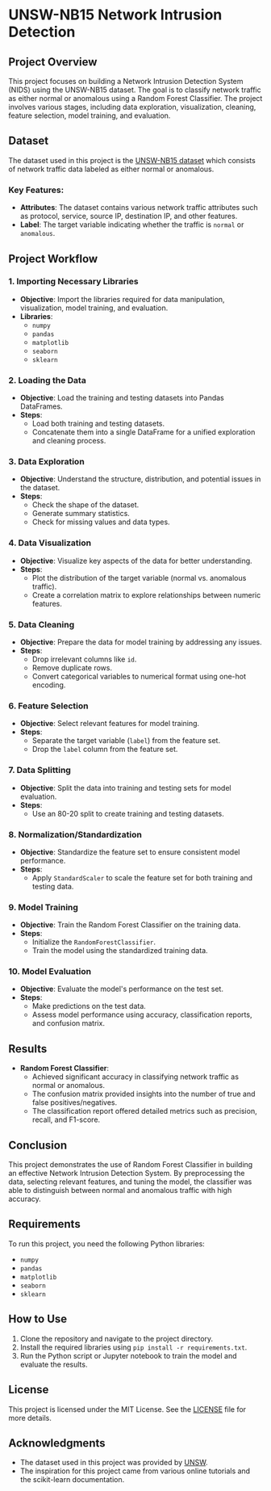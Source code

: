 # UNSW-NB15 Network Intrusion Detection

## Project Overview

This project focuses on building a Network Intrusion Detection System (NIDS) using the UNSW-NB15 dataset. The goal is to classify network traffic as either normal or anomalous using a Random Forest Classifier. The project involves various stages, including data exploration, visualization, cleaning, feature selection, model training, and evaluation.

## Dataset

The dataset used in this project is the [UNSW-NB15 dataset](https://www.kaggle.com/mrwellsdavid/unsw-nb15) which consists of network traffic data labeled as either normal or anomalous.

### Key Features:
- **Attributes**: The dataset contains various network traffic attributes such as protocol, service, source IP, destination IP, and other features.
- **Label**: The target variable indicating whether the traffic is `normal` or `anomalous`.

## Project Workflow

### 1. Importing Necessary Libraries
- **Objective**: Import the libraries required for data manipulation, visualization, model training, and evaluation.
- **Libraries**:
  - `numpy`
  - `pandas`
  - `matplotlib`
  - `seaborn`
  - `sklearn`

### 2. Loading the Data
- **Objective**: Load the training and testing datasets into Pandas DataFrames.
- **Steps**:
  - Load both training and testing datasets.
  - Concatenate them into a single DataFrame for a unified exploration and cleaning process.

### 3. Data Exploration
- **Objective**: Understand the structure, distribution, and potential issues in the dataset.
- **Steps**:
  - Check the shape of the dataset.
  - Generate summary statistics.
  - Check for missing values and data types.

### 4. Data Visualization
- **Objective**: Visualize key aspects of the data for better understanding.
- **Steps**:
  - Plot the distribution of the target variable (normal vs. anomalous traffic).
  - Create a correlation matrix to explore relationships between numeric features.

### 5. Data Cleaning
- **Objective**: Prepare the data for model training by addressing any issues.
- **Steps**:
  - Drop irrelevant columns like `id`.
  - Remove duplicate rows.
  - Convert categorical variables to numerical format using one-hot encoding.

### 6. Feature Selection
- **Objective**: Select relevant features for model training.
- **Steps**:
  - Separate the target variable (`label`) from the feature set.
  - Drop the `label` column from the feature set.

### 7. Data Splitting
- **Objective**: Split the data into training and testing sets for model evaluation.
- **Steps**:
  - Use an 80-20 split to create training and testing datasets.

### 8. Normalization/Standardization
- **Objective**: Standardize the feature set to ensure consistent model performance.
- **Steps**:
  - Apply `StandardScaler` to scale the feature set for both training and testing data.

### 9. Model Training
- **Objective**: Train the Random Forest Classifier on the training data.
- **Steps**:
  - Initialize the `RandomForestClassifier`.
  - Train the model using the standardized training data.

### 10. Model Evaluation
- **Objective**: Evaluate the model's performance on the test set.
- **Steps**:
  - Make predictions on the test data.
  - Assess model performance using accuracy, classification reports, and confusion matrix.

## Results

- **Random Forest Classifier**:
  - Achieved significant accuracy in classifying network traffic as normal or anomalous.
  - The confusion matrix provided insights into the number of true and false positives/negatives.
  - The classification report offered detailed metrics such as precision, recall, and F1-score.

## Conclusion

This project demonstrates the use of Random Forest Classifier in building an effective Network Intrusion Detection System. By preprocessing the data, selecting relevant features, and tuning the model, the classifier was able to distinguish between normal and anomalous traffic with high accuracy.

## Requirements

To run this project, you need the following Python libraries:

- `numpy`
- `pandas`
- `matplotlib`
- `seaborn`
- `sklearn`

## How to Use

1. Clone the repository and navigate to the project directory.
2. Install the required libraries using `pip install -r requirements.txt`.
3. Run the Python script or Jupyter notebook to train the model and evaluate the results.

## License

This project is licensed under the MIT License. See the [LICENSE](LICENSE) file for more details.

## Acknowledgments

- The dataset used in this project was provided by [UNSW](https://www.unsw.edu.au/).
- The inspiration for this project came from various online tutorials and the scikit-learn documentation.
